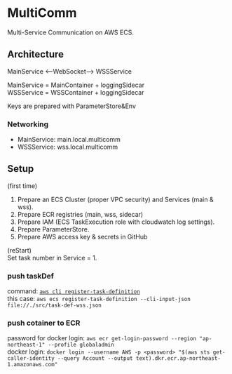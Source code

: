 # MultiComm

Multi-Service Communication on AWS ECS.

## Architecture

MainService <--WebSocket--> WSSService

MainService = MainContainer + loggingSidecar  
WSSService = WSSContainer + loggingSidecar

Keys are prepared with ParameterStore&Env

### Networking

- MainService: main.local.multicomm
- WSSService: wss.local.multicomm

## Setup

(first time)

1. Prepare an ECS Cluster (proper VPC security) and Services (main & wss).
2. Prepare ECR registries (main, wss, sidecar)
3. Prepare IAM (ECS TaskExecution role with cloudwatch log settings).
4. Prepare ParameterStore.
5. Prepare AWS access key & secrets in GitHub

(reStart)  
Set task number in Service = 1.

### push taskDef

command: [`aws cli register-task-definition`](https://docs.aws.amazon.com/cli/latest/reference/ecs/register-task-definition.html)  
this case: `aws ecs register-task-definition --cli-input-json file://./src/task-def-wss.json`

### push cotainer to ECR

password for docker login: `aws ecr get-login-password --region "ap-northeast-1" --profile globaladmin`  
docker login: `docker login --username AWS -p <password> "$(aws sts get-caller-identity --query Account --output text).dkr.ecr.ap-northeast-1.amazonaws.com"`
